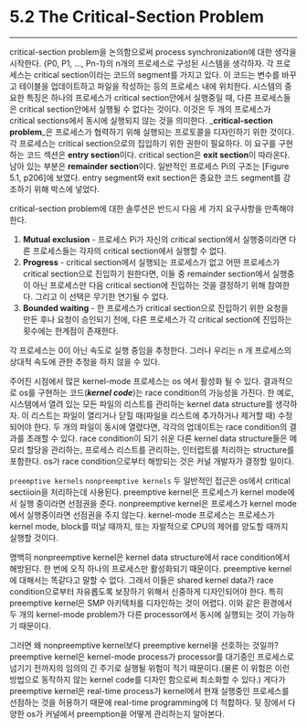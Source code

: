 # 5.2 The Critical-Section Problem
---
critical-section problem을 논의함으로써 process synchronization에 대한 생각을 시작한다. {P0, P1, ..., Pn-1}의 n개의 프로세스로 구성된 시스템을 생각하자. 각 프로세스는 critical section이라는 코드의 segment를 가지고 있다. 이 코드는 변수를 바꾸고 테이블을 업데이트하고 파일을 작성하는 등의 프로세스 내에 위치한다. 시스템의 중요한 특징은 하나의 프로세스가 critical section안에서 실행중일 때, 다른 프로세스들은 critical section안에서 실행될 수 없다는 것이다. 이것은 두 개의 프로세스가 critical sections에서 동시에 실행되지 않는 것을 의미한다. _**critical-section problem**_은 프로세스가 협력하기 위해 실행되는 프로토콜을 디자인하기 위한 것이다. 각 프로세스는 critical section으로의 집입하기 위한 권한이 필요하다. 이 요구를 구현하는 코드 섹션은 **entry section**이다. critical section은 **exit section**이 따라온다. 남아 있는 부분은 **remainder section**이다. 일반적인 프로세스 Pi의 구조는 [Figure 5.1, p206]에 보였다. entry segment와 exit section은 종요한 코드 segment를 강조하기 위해 박스에 넣었다.

critical-section problem에 대한 솔루션은 반드시 다음 세 가지 요구사항을 만족해야 한다.

1. **Mutual exclusion** -  프로세스 Pi가 자신의 critical section에서 실행중이라면 다른 프로세스들는 각자의 critical section에서 실행할 수 없다.
2. **Progress** - critical section에서 실행되는 프로세스가 없고 어떤 프로세스가 critical section으로 진입하기 원한다면, 이들 중 remainder section에서 실행중이 아닌 프로세스만 다음 critical section에 진입하는 것을 결정하기 위해 참여한다. 그리고 이 선택은 무기한 연기될 수 없다.
3. **Bounded waiting** - 한 프로세스가 critical section으로 진입하기 위한 요청을 만든 후나 요청이 승인되기 전에, 다른 프로세스가 각 critical section에 진입하는 횟수에는 한계점이 존재한다.

각 프로세스는 0이 아닌 속도로 실행 중임을 추정한다. 그러나 우리는 n 개 프로세스의 상대적 속도에 관한 추정을 하지 않을 수 있다.

주어진 시점에서 많은 kernel-mode 프로세스는 os 에서 활성화 될 수 있다. 결과적으로 os를 구현하는 코드(***kernel code***)는 race condition의 가능성을 가진다. 한 예로, 시스템에서 열려 있는 모든 파일의 리스트를 관리하는 kernel data structure를 생각하자. 이 리스트는 파일이 열리거나 닫힐 때(파일을 리스트에 추가하거나 제거할 때) 수정되어야 한다. 두 개의 파일이 동시에 열렸다면, 각각의 업데이트는 race condition의 결과를 초래할 수 있다. race condition이 되기 쉬운 다른 kernel data structure들은 메모리 할당을 관리하는, 프로세스 리스트를 관리하는, 인터럽트를 처리하는 structure를 포함한다. os가 race condition으로부터 해방되는 것은 커널 개발자가 결정할 일이다.

`preemptive kernels` `nonpreemptive kernels` 두 일반적인 접근은 os에서 critical sectiioin을 처리하는데 사용된다. preemptive kernel은 프로세스가 kernel mode에서 실행 중이라면 선점권을 준다. nonpreemptive kernel은 프로세스가 kernel mode에서 실행중이라면 선점권을 주지 않는다. kernel-mode 프로세스는 프로세스가 kernel mode, block를 떠날 때까지, 또는 자발적으로 CPU의 제어를 양도할 때까지 실행할 것이다. 

명백히 nonpreemptive kernel은 kernel data structure에서 race condition에서 해방된다. 한 번에 오직 하나의 프로세스만 활성화되기 때문이다. preemptive kernel에 대해서는 똑같다고 말할 수 없다. 그래서 이들은 shared kernel data가 race condition으로부터 자유롭도록 보장하기 위해서 신중하게 디자인되어야 한다. 특히 preemptive kernel은 SMP 아키텍처를 디자인하는 것이 어렵다. 이와 같은 환경에서  두 개의 kernel-mode problem가 다른 processor에서 동시에 실행되는 것이 가능하기 때문이다.

그러면 왜 nonpreemptive kernel보다 preemptive kernel을 선호하는 것일까? preemptive kernel은 kernel-mode process가 processor를 대기중인 프로세스로 넘기기 전까지의 임의의 긴 주기로 실행될 위험이 적기 때문이다.(물론 이 위험은 이런 방법으로 동작하지 않는 kernel code를 디자인 함으로써 최소화할 수 있다.) 게다가 preemptive kernel은 real-time process가 kernel에서 현재 실행중인 프로세스를 선점하는 것을 허용하기 때문에 real-time programming에 더 적합하다. 뒷 장에서 다양한 os가 커널에서 preemption을 어떻게 관리하는지 알아본다.
